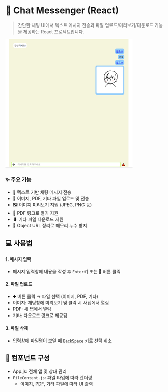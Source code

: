 # 📁 Chat Messenger (React)

> 간단한 채팅 UI에서 텍스트 메시지 전송과 파일 업로드/미리보기/다운로드 기능을 제공하는 React 프로젝트입니다.

<img src="images/preview.png" alt="채팅 이미지 예시" width="400" />

### ✨ 주요 기능

<ul>
<li>💬 텍스트 기반 채팅 메시지 전송</li>
<li>📎 이미지, PDF, 기타 파일 업로드 및 전송</li>
<li>🖼 이미지 미리보기 지원 (JPEG, PNG 등)</li>
<li>📄 PDF 링크로 열기 지원
</li>
<li>⬇ 기타 파일 다운로드 지원</li>
<li>🔄 Object URL 정리로 메모리 누수 방지
</li>
</ul>

## 💻 사용법

#### 1. 메시지 입력

- 메시지 입력창에 내용을 작성 후 `Enter`키 또는 🔺 버튼 클릭

#### 2. 파일 업로드

- ➕ 버튼 클릭 → 파일 선택 (이미지, PDF, 기타)
- 이미지: 채팅창에 미리보기 및 클릭 시 새탭에서 열림
- PDF: 새 탭에서 열림
- 기타: 다운로드 링크로 제공됨

#### 3. 파일 삭제

- 입력창에 파일명이 보일 때 `BackSpace` 키로 선택 취소

## 🧩 컴포넌트 구성

- App.js: 전체 앱 및 상태 관리
- `FileContent.js`: 파일 타입에 따라 렌더링
  - 이미지, PDF, 기타 파일에 따라 UI 출력

